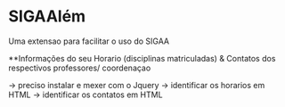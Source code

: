 # SIGAAlém
 Uma extensao para facilitar o uso do SIGAA

 **Informações do seu Horario (disciplinas matriculadas) & Contatos dos respectivos professores/ coordenaçao


-> preciso instalar e mexer com o Jquery 
-> identificar os horarios em HTML
-> identificar os contatos em HTML
